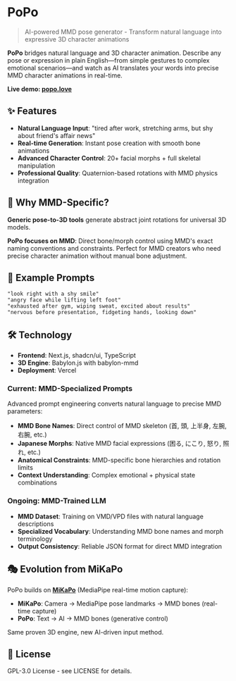 # PoPo

> AI-powered MMD pose generator - Transform natural language into expressive 3D character animations

**PoPo** bridges natural language and 3D character animation. Describe any pose or expression in plain English—from simple gestures to complex emotional scenarios—and watch as AI translates your words into precise MMD character animations in real-time.

**Live demo: [popo.love](https://popo.love)**

## ✨ Features

- **Natural Language Input**: "tired after work, stretching arms, but shy about friend's affair news"
- **Real-time Generation**: Instant pose creation with smooth bone animations
- **Advanced Character Control**: 20+ facial morphs + full skeletal manipulation
- **Professional Quality**: Quaternion-based rotations with MMD physics integration

## 🎯 Why MMD-Specific?

**Generic pose-to-3D tools** generate abstract joint rotations for universal 3D models.

**PoPo focuses on MMD**: Direct bone/morph control using MMD's exact naming conventions and constraints. Perfect for MMD creators who need precise character animation without manual bone adjustment.

## 🎯 Example Prompts

```
"look right with a shy smile"
"angry face while lifting left foot"
"exhausted after gym, wiping sweat, excited about results"
"nervous before presentation, fidgeting hands, looking down"
```

## 🛠️ Technology

- **Frontend**: Next.js, shadcn/ui, TypeScript
- **3D Engine**: Babylon.js with babylon-mmd
- **Deployment**: Vercel

### Current: MMD-Specialized Prompts

Advanced prompt engineering converts natural language to precise MMD parameters:

- **MMD Bone Names**: Direct control of MMD skeleton (首, 頭, 上半身, 左腕, 右腕, etc.)
- **Japanese Morphs**: Native MMD facial expressions (困る, にこり, 怒り, 照れ, etc.)
- **Anatomical Constraints**: MMD-specific bone hierarchies and rotation limits
- **Context Understanding**: Complex emotional + physical state combinations

### Ongoing: MMD-Trained LLM

- **MMD Dataset**: Training on VMD/VPD files with natural language descriptions
- **Specialized Vocabulary**: Understanding MMD bone names and morph terminology
- **Output Consistency**: Reliable JSON format for direct MMD integration

## 🎭 Evolution from MiKaPo

PoPo builds on **[MiKaPo](https://mikapo.amyang.dev)** (MediaPipe real-time motion capture):

- **MiKaPo**: Camera → MediaPipe pose landmarks → MMD bones (real-time capture)
- **PoPo**: Text → AI → MMD bones (generative control)

Same proven 3D engine, new AI-driven input method.

## 📄 License

GPL-3.0 License - see LICENSE for details.
